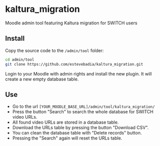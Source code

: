 # kaltura_migration
Moodle admin tool featuring Kaltura migration for SWITCH users

## Install
Copy the source code to the `/admin/tool` folder:
```bash
cd admin/tool
git clone https://github.com/estevebadia/kaltura_migration.git
```
Login to your Moodle with admin rights and install the new plugin. It will create a new empty database table.

## Use
 - Go to the url `[YOUR_MOODLE_BASE_URL]/admin/tool/kaltura_migration/`
 - Press the button "Search" to search the whole database for SWITCH video URLs.
 - All found video URLs are stored in a database table.
 - Download the URLs table by pressing the button "Download CSV".
 - You can clean the database table with "Delete records" button.
 - Pressing the "Search" again will reset the URLs table.
